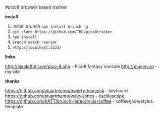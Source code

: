 #pico8 browser based tracker

**install**

1. install brunch `npm install brunch -g`
2. `git clone https://github.com/TBD/pico8tracker`
3. `npm install`
4. `brunch watch -server`
5. `http://localhost:3333/`

**links**

http://lexaloffle.com/pico-8.php - Pico8 fantasy console
http://plugins.ro - my site

**thanks**

https://github.com/stuartmemo/qwerty-hancock - keyboard
https://github.com/stuartmemo/wavy-jones - oscilloscope
https://github.com/KATT/brunch-jade-stylus-coffee - coffee/jade/stylus template 
